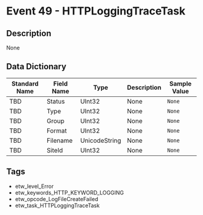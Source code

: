 # Event 49 - HTTPLoggingTraceTask

## Description
None

## Data Dictionary
|Standard Name|Field Name|Type|Description|Sample Value|
|---|---|---|---|---|
|TBD|Status|UInt32|None|`None`|
|TBD|Type|UInt32|None|`None`|
|TBD|Group|UInt32|None|`None`|
|TBD|Format|UInt32|None|`None`|
|TBD|Filename|UnicodeString|None|`None`|
|TBD|SiteId|UInt32|None|`None`|

## Tags
* etw_level_Error
* etw_keywords_HTTP_KEYWORD_LOGGING
* etw_opcode_LogFileCreateFailed
* etw_task_HTTPLoggingTraceTask